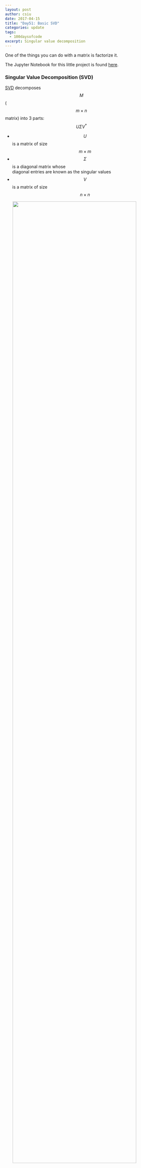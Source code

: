 ```yaml
---
layout: post
author: csiu
date: 2017-04-15
title: "Day51: Basic SVD"
categories: update
tags:
  - 100daysofcode
excerpt: Singular value decomposition
---
```

<script src="https://cdn.mathjax.org/mathjax/latest/MathJax.js?config=TeX-AMS-MML_HTMLorMML" type="text/javascript"></script>

One of the things you can do with a matrix is factorize it.

The Jupyter Notebook for this little project is found [here](https://nbviewer.jupyter.org/github/csiu/kick/blob/master/src/ipynb/day51_svd.ipynb).

### Singular Value Decomposition (SVD)

[SVD](https://en.wikipedia.org/wiki/Singular_value_decomposition) decomposes $$M$$ ($$m \times n$$ matrix) into 3 parts: $$U\Sigma{}V^*$$

  - $$U$$ is a matrix of size $$m \times m$$
  - $$\Sigma$$ is a diagonal matrix whose<br>diagonal entries are known as the singular values
  - $$V$$ is a matrix of size $$n \times n$$

<img src="{{ site.baseurl }}/img/figure/2017-04-16/svd.png" style="display: block; margin: auto; width:90%" />

  - **rank** refers to the maximum number of linearly independent vectors in a matrix

Once the matrix is factorized, one then reduces the rank of the matrix. This is done by removing singular values from the decomposed matrices (ie. keeping only the blue parts in the above figure) and then reconstructing/recombining the matrix. This loss of information from removing singular values will then produce a generalized matrix for which we can learn, compare with the original matrix, and make predictions from.

> Singular value decomposition is essentially trying to reduce a rank R matrix to a rank K matrix.
> - [What is an intuitive explanation of singular value decomposition (SVD)?](https://www.quora.com/What-is-an-intuitive-explanation-of-singular-value-decomposition-SVD) (Jason Liu, 2016)

### SVD in Python

Searching for how to run SVD in Python, I come across two implementations [`numpy.linalg.svd`](https://docs.scipy.org/doc/numpy/reference/generated/numpy.linalg.svd.html) and [`scipy.linalg.svd`](https://docs.scipy.org/doc/scipy/reference/generated/scipy.linalg.svd.html).


```python
import numpy as np
U, s, V = np.linalg.svd(M)
```
```python
import scipy.linalg
U, s, V = scipy.linalg.svd(M)
```

According to "[Why both numpy.linalg and scipy.linalg? What’s the difference?](https://www.scipy.org/scipylib/faq.html#why-both-numpy-linalg-and-scipy-linalg-what-s-the-difference)", `scipy.linalg` is a more complete wrapping of Fortran LAPACK using f2py.

### SVD on the full matrix

The size of the [document-word count matrix from yesterday]({{ site.baseurl }}/update/2017/04/15/day50.html) is $$177140 \times 99946$$. When we run SVD on the full matrix, the job fails. The matrix is too big.

### SVD on a subset of the matrix

Here we take a subset (with only 10,000 documents and 100 words) and deconstruct the matrix with SVD:

```python
import scipy.linalg

# Subset M
M = M[:10000, :100]

# Run SVD
U, s, Vh = scipy.linalg.svd(x)

# U.shape, Vh.shape, s.shape
#> ((10000, 10000), (100, 100), (100,))
```

Next we plot the singular values of $$\Sigma$$:

```python
import seaborn as sns

f, ax = plt.subplots(figsize=(15,4))

sns.pointplot(y=s, x=list(range(1,len(s)+1)))

ax.set(xlabel="singular values", ylabel="eigenvalue")
```

<img src="{{ site.baseurl }}/img/figure/2017-04-16/sigma.png" style="display: block; margin: auto; width:99%" />

*There is information in the first 8 singular values.*

Finally we reconstruct the matrix with the top 8 singular values:

```python
numSV = 8

U = U[:,:numSV]
Vh = Vh[:numSV,:]
s = s[:numSV]

# U.shape, Vh.shape, s.shape
#> ((10000, 8), (8, 100), (8,))

# Reconstruct the original matrix
reconstructed = np.dot(np.dot(U,np.diag(s)), Vh)
```

### Future work
SVD runs on the smaller matrix, but errors on the full one. In the future work, I'll investigate how matrix decomposition is done with bigger matrices.

